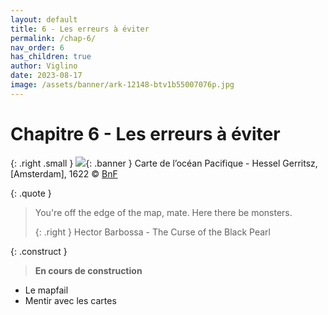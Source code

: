 ```yaml
---
layout: default
title: 6 - Les erreurs à éviter
permalink: /chap-6/
nav_order: 6
has_children: true
author: Viglino
date: 2023-08-17
image: /assets/banner/ark-12148-btv1b55007076p.jpg
---
```

# Chapitre 6 - Les erreurs à éviter

{: .right .small }
![](/Macarte-MI/assets/banner/ark-12148-btv1b55007076p.jpg){: .banner }
Carte de l’océan Pacifique - Hessel Gerritsz, [Amsterdam], 1622 &copy; [BnF](https://gallica.bnf.fr/ark:/12148/btv1b55007076p)

{: .quote }
> You're off the edge of the map, mate. Here there be monsters.
>
> {: .right }
> Hector Barbossa - The Curse of the Black Pearl

<!--

- Mais ! C'est mon Navire ! Et c'est mes cartes !
- Ce qui fait de toi... l'homme aux cartes !
Pirates Des Caraïbes, Jusqu'au Bout Du Monde - Jack et Barbossa

-->

{: .construct }
> **En cours de construction**

* Le mapfail
* Mentir avec les cartes